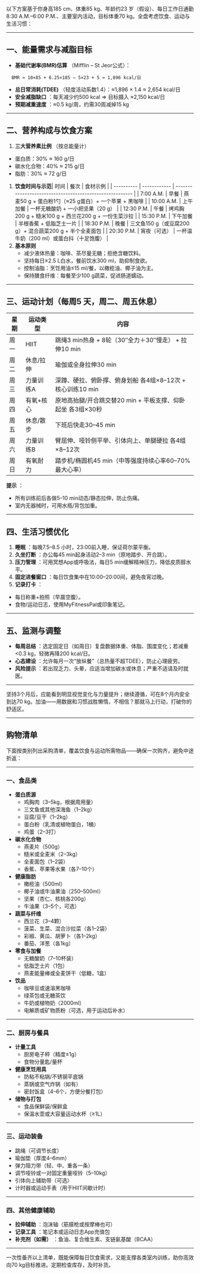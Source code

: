 以下方案基于你身高185 cm、体重85 kg、年龄约23 岁（假设）、每日工作日通勤8:30 A.M.–6:00 P.M.、主要室内活动，目标体重70 kg。全盘考虑饮食、运动与生活习惯：

---

## 一、能量需求与减脂目标

* **基础代谢率(BMR)估算** （Mifflin – St Jeor公式）：

```
  BMR ≈ 10×85 + 6.25×185 – 5×23 + 5 ≈ 1,896 kcal/日
```

* **总日常消耗(TDEE)** （轻度活动系数1.4）：≈1,896 × 1.4 ≈ 2,654 kcal/日
* **安全减脂缺口** ：每天减少约500 kcal ⇒ 目标摄入 ≈2,150 kcal/日
* **预期减重速度** ：≈0.5 kg/周，约需30周减掉15 kg

---

## 二、营养构成与饮食方案

1. **三大营养素比例** （按总能量计）

* 蛋白质：30% ≈ 160 g/日
* 碳水化合物：40% ≈ 215 g/日
* 脂肪：30% ≈ 72 g/日

1. **饮食时间与示范**| 时间       | 餐次         | 食材示例                                                 |
   | ---------- | ------------ | -------------------------------------------------------- |
   | 7:00 A.M.  | 早餐         | 燕麦50 g + 蛋白粉1勺（≈25 g蛋白）+ 一个苹果 + 黑咖啡    |
   | 10:00 A.M. | 上午加餐     | 一杯无糖酸奶 + 一小把坚果（20 g）                        |
   | 12:30 P.M. | 午餐         | 烤鸡胸200 g + 糙米100 g + 西兰花200 g + 一份生菜沙拉     |
   | 15:30 P.M. | 下午加餐     | 半根香蕉 + 低脂芝士一片                                  |
   | 18:30 P.M. | 晚餐         | 三文鱼150 g（或豆腐200 g）+ 混合蔬菜200 g + 半个全麦面包 |
   | 20:30 P.M. | 宵夜（可选） | 一杯温牛奶（200 ml）或蛋白抖（十足饱腹）                 |
2. **基本原则**
   * 减少液体热量：咖啡、茶尽量无糖；拒绝含糖饮料。
   * 坚持每日≥2.5 L白水，餐前饮水300 ml，助抑制食欲。
   * 控制油脂：烹饪用油≤15 ml/餐，以橄榄油、椰子油为主。
   * 保持膳食纤维：每餐至少100 g蔬菜，促进肠道蠕动。

---

## 三、运动计划（每周5 天，周二、周五休息）

| 星期 | 运动类型  | 内容                                                         |
| ---- | --------- | ------------------------------------------------------------ |
| 周一 | HIIT      | 跳绳3 min热身 + 8轮（30″全力＋30″慢走） + 拉伸10 min       |
| 周二 | 休息/拉伸 | 瑜伽或全身拉伸30 min                                         |
| 周三 | 力量训练A | 深蹲、硬拉、俯卧撑、俯身划船 各4组×8–12次 + 核心训练10 min |
| 周四 | 有氧+核心 | 原地高抬腿/开合跳交替20 min + 平板支撑、仰卧起坐 各3组×30秒 |
| 周五 | 休息/散步 | 下班后快走30–45 min                                         |
| 周六 | 力量训练B | 臂屈伸、哑铃侧平举、引体向上、单腿硬拉 各4组×8–12次        |
| 周日 | 有氧耐力  | 踏步机/椭圆机45 min（中等强度持续心率60–70%最大心率）       |

 **提示** ：

* 所有训练前后各做5–10 min动态/静态拉伸，防止伤痛。
* 室内无器械时，可用水瓶/背包加重。

---

## 四、生活习惯优化

1. **睡眠** ：每晚7.5–8.5 小时，23:00前入睡，保证荷尔蒙平衡。
2. **久坐打断** ：办公每45 min起身活动2–3 min（原地踏步、开合跳）。
3. **压力管理** ：可用冥想App或呼吸法，每日5 min缓解精神压力，降低皮质醇水平。
4. **固定进餐窗口** ：每日饮食集中在10:00–20:00间，避免夜宵过晚。
5. **记录打卡** ：

* 每日称重+拍照（早晨空腹）。
* 食物/运动日志，使用MyFitnessPal或印象笔记。

---

## 五、监测与调整

* **每周总结** ：选定固定日（如周日）复盘数据体重、体脂、围度变化；若减重<0.3 kg，轻微再降200 kcal/日。
* **心态建设** ：允许每月一次“放纵餐”（总热量不超TDEE），防止心理疲劳。
* **风险提示** ：若出现乏力、头晕，应适当增加碳水或休息；严重不适请及时就医。

---

坚持3个月后，应能看到明显视觉变化与力量提升；继续遵循，可在8个月内安全到达70 kg。加油——用数据和习惯战胜懒惰，不相信？那就马上行动，打破你的舒适区。

---




## 购物清单

下面按类别列出采购清单，覆盖饮食与运动所需物品——确保一次购齐，避免中途折返：

---

### 一、食品类

* **蛋白质源**
  * 鸡胸肉（3–5kg，根据周用量）
  * 三文鱼或其他深海鱼（1–2kg）
  * 豆腐/豆干（1–2kg）
  * 蛋白粉（乳清或植物蛋白，1桶）
  * 鸡蛋（2–3打）
* **碳水化合物**
  * 燕麦片（500g）
  * 糙米或全麦米（2–3kg）
  * 全麦面包（1–2袋）
  * 香蕉、苹果等水果（各7–10个）
* **健康脂肪**
  * 橄榄油（500ml）
  * 椰子油或牛油果油（250–500ml）
  * 坚果（杏仁、核桃各200g）
  * 牛油果（3–5个，可选）
* **蔬菜与纤维**
  * 西兰花（3–4颗）
  * 菠菜、生菜、混合沙拉菜（各1–2袋）
  * 彩椒、黄瓜、胡萝卜（各1–2kg）
  * 番茄、洋葱（各1kg）
* **零食与加餐**
  * 无糖酸奶（7–10杯装）
  * 低脂芝士片（1包）
  * 燕麦能量棒或全麦饼干（低糖，1盒）
* **饮品**
  * 咖啡豆或速溶黑咖啡
  * 绿茶包或无糖茶饮
  * 牛奶或植物奶（2000ml）
  * 电解质或矿物质粉（可选，用于运动后补水）

---

### 二、厨房与餐具

* **计量工具**
  * 厨房电子秤（精度±1g）
  * 食物分量匙/量杯
* **健康烹饪用具**
  * 防粘不粘锅/不锈钢平底锅
  * 蒸锅或空气炸锅（如有）
  * 密封饭盒（4–6个，方便分餐打包）
* **储物与打包**
  * 食品保鲜袋/保鲜盒
  * 保温水壶或大容量运动水杯（≥1L）

---

### 三、运动装备

* 跳绳（可调节长度）
* 瑜伽垫（厚度4–6mm）
* 弹力阻力带（轻、中、重各一条）
* 调节哑铃或一对固定重量哑铃（5–10kg）
* 引体向上辅助带（可选）
* 计时器或运动手表（用于HIIT间歇计时）

---

### 四、其他健康辅助

* **拉伸辅助** ：泡沫轴（筋膜枪或按摩棒也可）
* **记录工具** ：笔记本或运动日志App充值包
* **补充剂（如需）** ：鱼油、复合维生素、支链氨基酸（BCAA）

---

一次性备齐以上清单，既能保障每日饮食需求，又能支撑各类室内训练，助你高效向70 kg目标推进。定期检查库存，及时补货。
